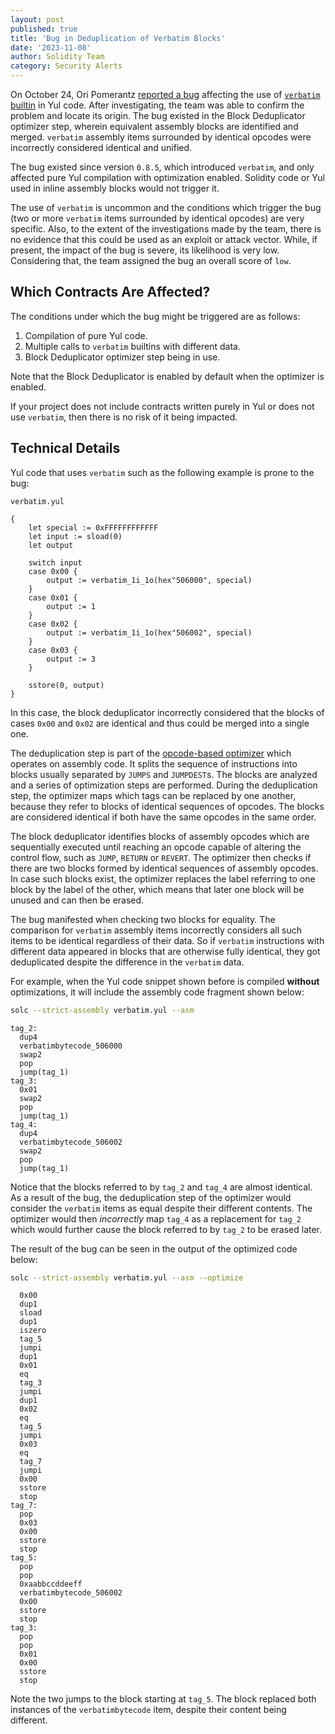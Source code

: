 ```yaml
---
layout: post
published: true
title: 'Bug in Deduplication of Verbatim Blocks'
date: '2023-11-08'
author: Solidity Team
category: Security Alerts
---
```


On October 24, Ori Pomerantz [reported a bug](https://github.com/ethereum/solidity/issues/14640) affecting the use of [`verbatim`
builtin](https://docs.soliditylang.org/en/v0.8.23/yul.html#verbatim) in Yul code. After investigating, the team was able to confirm the problem
and locate its origin.
The bug existed in the Block Deduplicator optimizer step, wherein equivalent
assembly blocks are identified and merged.
`verbatim` assembly items surrounded by identical opcodes were incorrectly considered identical
and unified.

The bug existed since version `0.8.5`, which introduced `verbatim`, and only affected pure Yul
compilation with optimization enabled.
Solidity code or Yul used in inline assembly blocks would not trigger it.

The use of `verbatim` is uncommon and the conditions which trigger
the bug (two or more `verbatim` items surrounded by identical opcodes) are very specific.
Also, to the extent of the investigations made by the team, there is no evidence
that this could be used as an exploit or attack vector.
While, if present, the impact of the bug is severe, its likelihood is very low.
Considering that, the team assigned the bug an overall score of `low`.

## Which Contracts Are Affected?

The conditions under which the bug might be triggered are as follows:

1. Compilation of pure Yul code.
1. Multiple calls to `verbatim` builtins with different data.
1. Block Deduplicator optimizer step being in use.

Note that the Block Deduplicator is enabled by default when the optimizer is enabled.

If your project does not include contracts written purely in Yul or does not use ``verbatim``,
then there is no risk of it being impacted.

## Technical Details

Yul code that uses `verbatim` such as the following example is prone to the bug:

`verbatim.yul`
```yul
{
    let special := 0xFFFFFFFFFFFF
    let input := sload(0)
    let output

    switch input
    case 0x00 {
        output := verbatim_1i_1o(hex"506000", special)
    }
    case 0x01 {
        output := 1
    }
    case 0x02 {
        output := verbatim_1i_1o(hex"506002", special)
    }
    case 0x03 {
        output := 3
    }

    sstore(0, output)
}
```

In this case, the block deduplicator incorrectly considered that the blocks
of cases `0x00` and `0x02` are identical and thus could be merged into a single one.

The deduplication step is part of the [opcode-based optimizer](https://docs.soliditylang.org/en/v0.8.23/internals/optimizer.html#opcode-based-optimizer-module)
which operates on assembly code. It splits the sequence of instructions into
blocks usually separated by `JUMPS` and `JUMPDEST`s. The blocks are analyzed
and a series of optimization steps are performed.
During the deduplication step, the optimizer maps which tags can be replaced by one
another, because they refer to blocks of identical sequences of opcodes. The blocks
are considered identical if both have the same opcodes in the same order.

The block deduplicator identifies blocks of assembly opcodes which are
sequentially executed until reaching an opcode capable of
altering the control flow, such as  `JUMP`, `RETURN` or `REVERT`.
The optimizer then checks if there are two blocks formed by identical
sequences of assembly opcodes. In case such blocks exist, the
optimizer replaces the label referring to one block by the label of the
other, which means that later one block will be unused and can then be erased.

The bug manifested when checking two blocks for equality. The comparison for `verbatim` assembly items incorrectly considers all such items to be identical regardless of their data. So if `verbatim` instructions with different data appeared in blocks that are otherwise fully identical, they got deduplicated despite the difference in the `verbatim` data.

For example, when the Yul code snippet shown before is compiled **without**
optimizations, it will include the assembly code fragment shown below:

```bash
solc --strict-assembly verbatim.yul --asm
```

```
tag_2:
  dup4
  verbatimbytecode_506000
  swap2
  pop
  jump(tag_1)
tag_3:
  0x01
  swap2
  pop
  jump(tag_1)
tag_4:
  dup4
  verbatimbytecode_506002
  swap2
  pop
  jump(tag_1)
```

Notice that the blocks referred to by `tag_2` and `tag_4` are almost identical.
As a result of the bug, the deduplication step of the optimizer would consider the `verbatim` items as equal despite their different contents. The optimizer would then _incorrectly_ map `tag_4`
as a replacement for `tag_2` which would further cause the
block referred to by `tag_2` to be erased later.

The result of the bug can be
seen in the output of the optimized code below:


```bash
solc --strict-assembly verbatim.yul --asm --optimize
```

```
  0x00
  dup1
  sload
  dup1
  iszero
  tag_5
  jumpi
  dup1
  0x01
  eq
  tag_3
  jumpi
  dup1
  0x02
  eq
  tag_5
  jumpi
  0x03
  eq
  tag_7
  jumpi
  0x00
  sstore
  stop
tag_7:
  pop
  0x03
  0x00
  sstore
  stop
tag_5:
  pop
  pop
  0xaabbccddeeff
  verbatimbytecode_506002
  0x00
  sstore
  stop
tag_3:
  pop
  pop
  0x01
  0x00
  sstore
  stop
```

Note the two jumps to the block starting at `tag_5`. The block replaced both instances of the `verbatimbytecode` item, despite their content being different.
